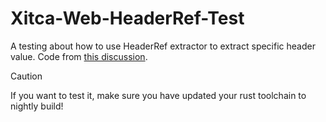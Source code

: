 # Xitca-Web-HeaderRef-Test
A testing about how to use HeaderRef extractor to extract specific header value. Code from [this discussion](https://github.com/HFQR/xitca-web/discussions/1223).
> [!CAUTION]
> If you want to test it, make sure you have updated your rust toolchain to nightly build!
